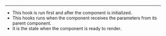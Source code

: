 
---
- This hook is run first and after the component is initialized.
- This hooks runs when the component receives the parameters from its parent component.
- It is the state when the component is ready to render.